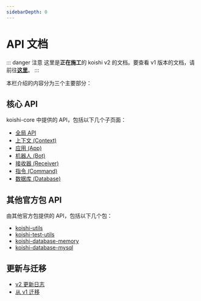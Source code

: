 ```yaml
---
sidebarDepth: 0
---
```


# API 文档

::: danger 注意
这里是**正在施工**的 koishi v2 的文档。要查看 v1 版本的文档，请前往[**这里**](https://koishijs.github.io/v1/)。
:::

本栏介绍的内容分为三个主要部分：

## 核心 API

koishi-core 中提供的 API，包括以下几个子页面：

- [全局 API](./global.md)
- [上下文 (Context)](./context.md)
- [应用 (App)](./app.md)
- [机器人 (Bot)](./bot.md)
- [接收器 (Receiver)](./receiver.md)
- [指令 (Command)](./command.md)
- [数据库 (Database)](./database.md)

## 其他官方包 API

由其他官方包提供的 API，包括以下几个包：

- [koishi-utils](./utils.md)
- [koishi-test-utils](./test-utils.md)
- [koishi-database-memory](./database/memory.md)
- [koishi-database-mysql](./database/mysql.md)

## 更新与迁移

- [v2 更新日志](./changelog.md)
- [从 v1 迁移](./migration.md)
